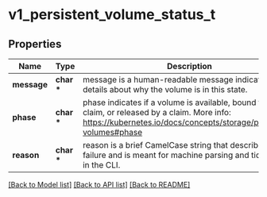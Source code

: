 # v1_persistent_volume_status_t

## Properties
Name | Type | Description | Notes
------------ | ------------- | ------------- | -------------
**message** | **char \*** | message is a human-readable message indicating details about why the volume is in this state. | [optional] 
**phase** | **char \*** | phase indicates if a volume is available, bound to a claim, or released by a claim. More info: https://kubernetes.io/docs/concepts/storage/persistent-volumes#phase | [optional] 
**reason** | **char \*** | reason is a brief CamelCase string that describes any failure and is meant for machine parsing and tidy display in the CLI. | [optional] 

[[Back to Model list]](../README.md#documentation-for-models) [[Back to API list]](../README.md#documentation-for-api-endpoints) [[Back to README]](../README.md)


